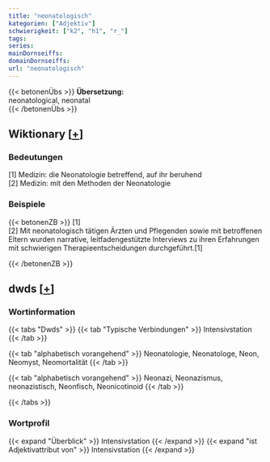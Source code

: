 ```yaml
---
title: "neonatologisch"
kategorien: ["Adjektiv"]
schwierigkeit: ["k2", "h1", "r_"]
tags:
series:
mainDornseiffs:
domainDornseiffs:
url: "neonatologisch"
---
```


{{< betonenÜbs >}}
**Übersetzung:**  
neonatological, neonatal  
{{< /betonenÜbs >}}

## Wiktionary [[+](https://de.wiktionary.org/wiki/neonatologisch)]

### Bedeutungen
[1] Medizin: die Neonatologie betreffend, auf ihr beruhend  
[2] Medizin: mit den Methoden der Neonatologie  

### Beispiele
{{< betonenZB >}}
[1]  
[2] Mit neonatologisch tätigen Ärzten und Pflegenden sowie mit betroffenen Eltern wurden narrative, leitfadengestützte Interviews zu ihren Erfahrungen mit schwierigen Therapieentscheidungen durchgeführt.[1]  

{{< /betonenZB >}}


## dwds [[+](https://www.dwds.de/wb/neonatologisch)]

### Wortinformation
{{< tabs "Dwds" >}}
{{< tab "Typische Verbindungen" >}}
Intensivstation
{{< /tab >}}

{{< tab "alphabetisch vorangehend" >}}
Neonatologie, Neonatologe, Neon, Neomyst, Neomortalität
{{< /tab >}}

{{< tab "alphabetisch vorangehend" >}}
Neonazi, Neonazismus, neonazistisch, Neonfisch, Neonicotinoid
{{< /tab >}}

{{< /tabs >}}

### Wortprofil
{{< expand "Überblick" >}} Intensivstation {{< /expand >}}
{{< expand "ist Adjektivattribut von" >}} Intensivstation {{< /expand >}}

